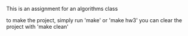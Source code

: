 






This is an assignment for an algorithms class

to make the project, simply run 'make' or 'make hw3'
you can clear the project with 'make clean'
